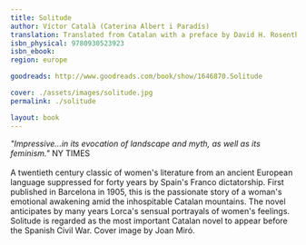 ```yaml
---
title: Solitude
author: Víctor Català (Caterina Albert i Paradís)
translation: Translated from Catalan with a preface by David H. Rosenthal
isbn_physical: 9780930523923
isbn_ebook:
region: europe

goodreads: http://www.goodreads.com/book/show/1646870.Solitude

cover: ./assets/images/solitude.jpg
permalink: ./solitude

layout: book
---
```


*"Impressive…in its evocation of landscape and myth, as well as its feminism."* NY TIMES
<br><br>
A twentieth century classic of women's literature from an ancient European language suppressed for forty years by Spain's Franco dictatorship. First published in Barcelona in 1905, this is the passionate story of a woman's emotional awakening amid the inhospitable Catalan mountains. The novel anticipates by many years Lorca's sensual portrayals of women's feelings. Solitude is regarded as the most important Catalan novel to appear before the Spanish Civil War. Cover image by Joan Miró.